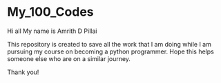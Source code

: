 # My_100_Codes

Hi all
My name is Amrith D Pillai

This repository is created to save all the work that I am doing while I am pursuing my course on becoming a python programmer.
Hope this helps someone else who are on a similar journey.

Thank you!
